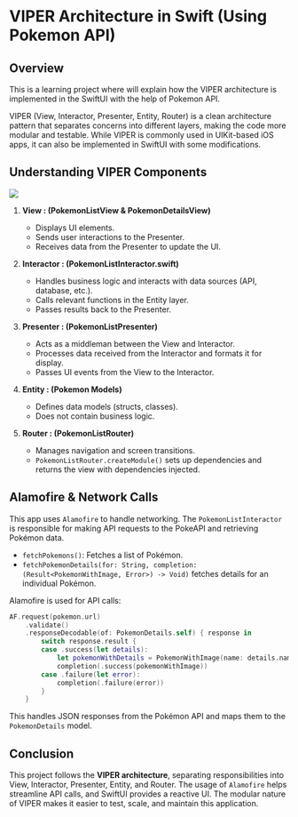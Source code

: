 # VIPER Architecture in Swift (Using Pokemon API)

## Overview
This is a learning project where will explain how the VIPER architecture is implemented in the SwiftUI with the help of Pokemon API.

VIPER (View, Interactor, Presenter, Entity, Router) is a clean architecture pattern that separates concerns into different layers, making the code more modular and testable. While VIPER is commonly used in UIKit-based iOS apps, it can also be implemented in SwiftUI with some modifications.


## **Understanding VIPER Components**
![](https://dev-to-uploads.s3.amazonaws.com/uploads/articles/l5103nmzqxl6u98z5fca.png)

1. **View : (PokemonListView & PokemonDetailsView)**  
   - Displays UI elements.
   - Sends user interactions to the Presenter.
   - Receives data from the Presenter to update the UI.

2. **Interactor : (PokemonListInteractor.swift)**  
   - Handles business logic and interacts with data sources (API, database, etc.).
   - Calls relevant functions in the Entity layer.
   - Passes results back to the Presenter.

3. **Presenter : (PokemonListPresenter)**  
   - Acts as a middleman between the View and Interactor.
   - Processes data received from the Interactor and formats it for display.
   - Passes UI events from the View to the Interactor.

4. **Entity : (Pokemon Models)**  
   - Defines data models (structs, classes).
   - Does not contain business logic.

5. **Router : (PokemonListRouter)**  
   - Manages navigation and screen transitions.
    - `PokemonListRouter.createModule()` sets up dependencies and returns the view with dependencies injected.


## Alamofire & Network Calls

This app uses `Alamofire` to handle networking. The `PokemonListInteractor` is responsible for making API requests to the PokeAPI and retrieving Pokémon data.

- `fetchPokemons()`: Fetches a list of Pokémon.
- `fetchPokemonDetails(for: String, completion: (Result<PokemonWithImage, Error>) -> Void)` fetches details for an individual Pokémon.

Alamofire is used for API calls:
```swift
AF.request(pokemon.url)
    .validate()
    .responseDecodable(of: PokemonDetails.self) { response in
        switch response.result {
        case .success(let details):
            let pokemonWithDetails = PokemonWithImage(name: details.name, imageURL: details.sprites.frontDefault, pokemonDetails: details)
            completion(.success(pokemonWithImage))
        case .failure(let error):
            completion(.failure(error))
        }
    }
```
This handles JSON responses from the Pokémon API and maps them to the `PokemonDetails` model.


## Conclusion
This project follows the **VIPER architecture**, separating responsibilities into View, Interactor, Presenter, Entity, and Router. The usage of `Alamofire` helps streamline API calls, and SwiftUI provides a reactive UI. The modular nature of VIPER makes it easier to test, scale, and maintain this application.
